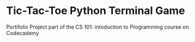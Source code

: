 # Tic-Tac-Toe Python Terminal Game

Portifolio Project part of the CS 101: intoduction to Programming course on Codecademy